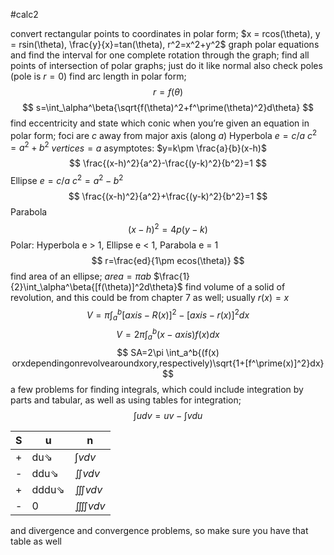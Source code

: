 #calc2

convert rectangular points to coordinates in polar form;
	$x = rcos(\theta), y = rsin(\theta), \frac{y}{x}=tan(\theta), r^2=x^2+y^2$
graph polar equations and find the interval for one complete rotation through the graph;
find all points of intersection of polar graphs;
	just do it like normal
	also check poles (pole is $r=0$)
find arc length in polar form;
$$
r=f(\theta)
$$
$$
s=\int_\alpha^\beta{\sqrt{f(\theta)^2+f^\prime(\theta)^2}d\theta}
$$
find eccentricity and state which conic when you’re given an equation in polar form;
	foci are $c$ away from major axis (along $a$)
	Hyperbola $e=c/a$ $c^2=a^2+b^2$    $vertices=a$
	asymptotes: $y=k\pm \frac{a}{b}(x-h)$
	$$
	\frac{(x-h)^2}{a^2}-\frac{(y-k)^2}{b^2}=1
	$$
	Ellipse $e=c/a$ $c^2=a^2-b^2$
	$$
	\frac{(x-h)^2}{a^2}+\frac{(y-k)^2}{b^2}=1
	$$
	Parabola
	$$
		(x-h)^2=4p(y-k)
	$$
	Polar: 
	Hyperbola e > 1, Ellipse e < 1, Parabola e = 1
	$$
	r=\frac{ed}{1\pm ecos(\theta)}
	$$
find area of an ellipse; $area=\pi a b$
	$\frac{1}{2}\int_\alpha^\beta{[f(\theta)]^2d\theta}$
find volume of a solid of revolution, and this could be from chapter 7 as well;
usually $r(x) = x$
$$
V=\pi\int_a^b{[axis-R(x)]^2-[axis-r(x)]^2dx}
$$
$$
V=2\pi\int_a^b{(x-axis)f(x)dx}
$$
$$
SA=2\pi \int_a^b{(f(x) orxdependingonrevolvearoundxory,respectively)\sqrt{1+[f^\prime(x)]^2}dx}
$$
a few problems for finding integrals, which could include integration by parts and tabular, as well as using tables for integration;
$$\int{udv} = uv - \int{vdu}$$

| S   | u     | n              |
| --- | ----- | -------------- |
| +   | du⇘   | $\int{v}dv$    |
| -   | ddu⇘  | $\iint{v}dv$   |
| +   | dddu⇘ | $\iiint{v}dv$  |
| -   | 0     | $\iiiint{v}dv$ |

and divergence and convergence problems, so make sure you have that table as well